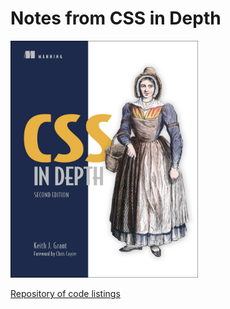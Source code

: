 # Notes from CSS in Depth

<img src='images/20250406043718.png' width='300'/>

[Repository of code listings](https://github.com/CSSInDepth/css-in-depth-2)
